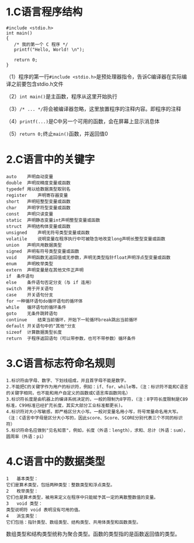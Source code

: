 # 1.C语言程序结构 #
	
	#include <stdio.h>
	int main()
	{
	   /* 我的第一个 C 程序 */
	   printf("Hello, World! \n");
	   
	   return 0;
	}

（1）程序的第一行`#include <stdio.h>`是预处理器指令，告诉C编译器在实际编译之前要包含stdio.h文件

（2）`int main()`是主函数，程序从这里开始执行

（3）`/* ... */`将会被编译器忽略，这里放置程序的注释内容。即程序的注释

（4）`printf(...)`是C中另一个可用的函数，会在屏幕上显示消息体

（5）`return 0;`终止`main()`函数，并返回值0

# 2.C语言中的关键字 #

	auto	声明自动变量
	double	声明双精度变量或函数
	typedef	用以给数据类型取别名
	register	声明寄存器变量
	short	声明短整型变量或函数
	char	声明字符型变量或函数
	const	声明只读变量
	static	声明静态变量int声明整型变量或函数
	struct	声明结构体变量或函数
	unsigned	声明无符号类型变量或函数
	volatile	说明变量在程序执行中可被隐含地改变long声明长整型变量或函数
	union	声明共用数据类型
	signed	声明有符号类型变量或函数
	void	声明函数无返回值或无参数，声明无类型指针float声明浮点型变量或函数
	enum	声明枚举类型
	extern	声明变量是在其他文件正声明
	if	条件语句
	else	条件语句否定分支（与 if 连用）
	switch	用于开关语句
	case	开关语句分支
	for	一种循环语句do循环语句的循环体
	while	循环语句的循环条件
	goto	无条件跳转语句
	continue	结束当前循环，开始下一轮循环break跳出当前循环
	default	开关语句中的"其他"分支
	sizeof	计算数据类型长度
	return	子程序返回语句（可以带参数，也可不带参数）循环条件

# 3.C语言标志符命名规则 #

	1.标识符由字母、数字、下划线组成，并且首字母不能是数字。
	2.不能把C的关键字作为用户的标识符，例如：if、for、while等。（注：标识符不能和C语言的关键字相同，也不能和用户自定义的函数或C语言库函数同名）
	3.标识符长度是由机器上的编译系统决定的，一般的限制为8字符，(注：8字符长度限制是C89标准，C99标准已经扩充长度，其实大部分工业标准都更长)。
	4.标识符对大小写敏感，即严格区分大小写。一般对变量名用小写，符号常量命名用大写。（注：C语言中字母是区分大小写的，因此score、Score、SCORE分别代表三个不同的标识符）
	5.标识符命名应做到"见名知意"，例如，长度（外语：length），求和、总计（外语：sum），圆周率（外语：pi）	 

# 4.C语言中的数据类型 #

	1	基本类型：
	它们是算术类型，包括两种类型：整数类型和浮点类型。
	2	枚举类型：
	它们也是算术类型，被用来定义在程序中只能赋予其一定的离散整数值的变量。
	3	void 类型：
	类型说明符 void 表明没有可用的值。
	4	派生类型：
	它们包括：指针类型、数组类型、结构类型、共用体类型和函数类型。

数组类型和结构类型统称为聚合类型。函数的类型指的是函数返回值的类型。